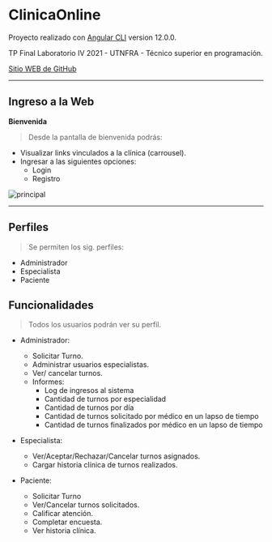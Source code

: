 # ClinicaOnline

Proyecto realizado con [Angular CLI](https://github.com/angular/angular-cli) version 12.0.0.

TP Final Laboratorio IV 2021 - UTNFRA - Técnico superior en programación.

[Sitio WEB de GitHub](https://github.com/AndresWuthrich/clinicaonlineadw)

-----
## Ingreso a la Web 

**Bienvenida**
<!-- >Desde la pantalla de bienvenida podrás: -->
>Desde la pantalla de bienvenida podrás:
* Visualizar links vinculados a la clínica (carrousel).
* Ingresar a las siguientes opciones:
    * Login
    * Registro


![principal](http://octaviovillegas.github.io/CursoIngresoJS/img/principal.gif)


-----
## Perfiles 
>Se permiten los sig. perfiles:
* Administrador
* Especialista
* Paciente

## Funcionalidades 
>Todos los usuarios podrán ver su perfil.

* Administrador:
    * Solicitar Turno.
    * Administrar usuarios especialistas.
    * Ver/ cancelar turnos.
    * Informes:
        * Log de ingresos al sistema
        * Cantidad de turnos por especialidad
        * Cantidad de turnos por día
        * Cantidad de turnos solicitado por médico en un lapso de tiempo
        * Cantidad de turnos finalizados por médico en un lapso de tiempo      

* Especialista:
    * Ver/Aceptar/Rechazar/Cancelar turnos asignados.
    * Cargar historia clínica de turnos realizados.

* Paciente:
    * Solicitar Turno
    * Ver/Cancelar turnos solicitados.
    * Calificar atención.
    * Completar encuesta.
    * Ver historia clínica. 

